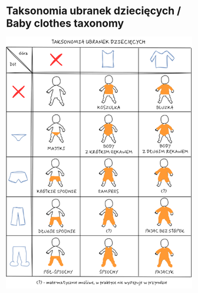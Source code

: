 # Taksonomia ubranek dziecięcych / Baby clothes taxonomy
[![](../assets/misc/baby-clothes-taxonomy.png)](../assets/misc/baby-clothes-taxonomy.png)
